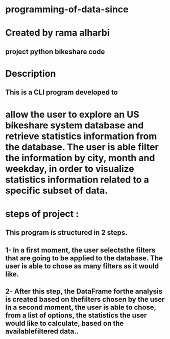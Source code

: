 # programming-of-data-since
# Created by rama alharbi
## project python bikeshare code 
# Description
## This is a CLI program developed to
# allow the user to explore an US bikeshare system database and retrieve statistics information from the database. The user is able filter the information by city, month and weekday, in order to visualize statistics information related to a specific subset of data.

# steps of project : 
## This program is structured in 2 steps.

## 1- In a first moment, the user selectsthe filters that are going to be applied to the database. The user is able to chose as many filters as it would like.

## 2-  After this step, the DataFrame forthe analysis is created based on thefilters chosen by the user In a second moment, the user is able to chose, from a list of options, the statistics the user would like to calculate, based on the availablefiltered data..